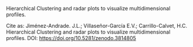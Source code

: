 Hierarchical Clustering and radar plots to visualize multidimensional profiles.

Cite as: Jiménez-Andrade. J.L.; Villaseñor-García E.V.; Carrillo-Calvet, H.C. Hierarchical Clustering and radar plots to visualize multidimensional profiles. DOI: https://doi.org/10.5281/zenodo.3814805
